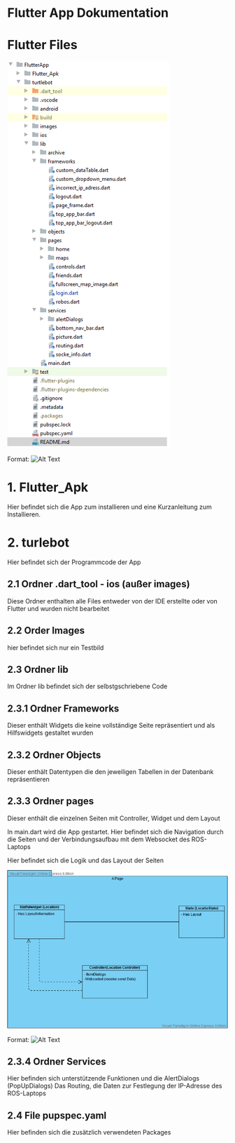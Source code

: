# Flutter App Dokumentation


# Flutter Files

![App Struktur](https://github.com/FloforPresident/projektarbeit/blob/master/DokumentationApp/TurlebotAppStruktur.png)

Format: ![Alt Text](url)

# 1. Flutter_Apk

Hier befindet sich die App zum installieren und eine Kurzanleitung zum Installieren.


# 2. turlebot

Hier befindet sich der Programmcode der App

## 2.1 Ordner .dart_tool - ios (außer images) 
    
Diese Ordner enthalten alle Files entweder von der IDE erstellte oder von Flutter und wurden nicht bearbeitet
    
## 2.2 Order Images

hier befindet sich nur ein Testbild

## 2.3 Ordner lib
    
Im Ordner lib befindet sich der selbstgschriebene Code
    
## 2.3.1 Ordner Frameworks
        
Dieser enthält Widgets die keine vollständige Seite repräsentiert und als Hilfswidgets gestaltet wurden
        
## 2.3.2 Ordner Objects
        
Dieser enthält Datentypen die den jeweiligen Tabellen in der Datenbank repräsentieren
        
## 2.3.3 Ordner pages
        
Dieser enthält die einzelnen Seiten mit Controller, Widget und dem Layout

In main.dart wird die App gestartet. Hier befindet sich die Navigation durch die Seiten und der Verbindungsaufbau mit dem Websocket des ROS-Laptops
        
Hier befindet sich die Logik und das Layout der Seiten
        
![Aufbau Pages](https://github.com/FloforPresident/projektarbeit/blob/master/DokumentationApp/PageStructure.png)

Format: ![Alt Text](url)

## 2.3.4 Ordner Services
        
Hier befinden sich unterstützende Funktionen und die AlertDialogs (PopUpDialogs)
Das Routing, die Daten zur Festlegung der IP-Adresse des ROS-Laptops
        
## 2.4 File pupspec.yaml
    
Hier befinden sich die zusätzlich verwendeten Packages 
        
    
    
    
